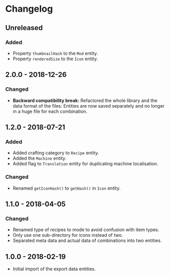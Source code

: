 # Changelog

## Unreleased

### Added

- Property `thumbnailHash` to the `Mod` entity.
- Property `renderedSize` to the `Icon` entity. 

## 2.0.0 - 2018-12-26

### Changed

- **Backward compatibility break:** Refactored the whole library and the data format of the files: Entities are now saved separately and no longer in a 
  huge file for each combination. 

## 1.2.0 - 2018-07-21

### Added

- Added crafting category to `Recipe` entity.
- Added the `Machine` entity.
- Added flag to `Translation` entity for duplicating machine localisation.

### Changed

- Renamed `getIconHash()` to `getHash()` in `Icon` entity.

## 1.1.0 - 2018-04-05

### Changed

- Renamed type of recipes to mode to avoid confusion with item types.
- Only use one sub-directory for icons instead of two.
- Separated meta data and actual data of combinations into two entities. 

## 1.0.0 - 2018-02-19

- Initial import of the export data entities.
